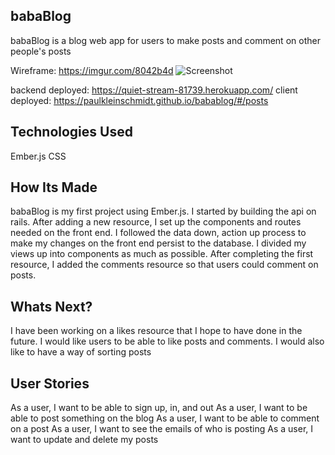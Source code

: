 ## babaBlog

babaBlog is a blog web app for users to make posts and comment on other people's posts

Wireframe: https://imgur.com/8042b4d
![Screenshot](https://i.imgur.com/jocYhm3.png "screenshot")


backend deployed: https://quiet-stream-81739.herokuapp.com/
client deployed: https://paulkleinschmidt.github.io/babablog/#/posts

## Technologies Used
Ember.js
CSS

## How Its Made

babaBlog is my first project using Ember.js. I started by building the api on rails. After adding a new resource, I set up the components and routes needed on the front end. I followed the data down, action up process to make my changes on the front end persist to the database. I divided my views up into components as much as possible. After completing the first resource, I added the comments resource so that users could comment on posts.

## Whats Next?

I have been working on a likes resource that I hope to have done in the future. I would like users to be able to like posts and comments. I would also like to have a way of sorting posts

## User Stories

As a user, I want to be able to sign up, in, and out
As a user, I want to be able to post something on the blog
As a user, I want to be able to comment on a post
As a user, I want to see the emails of who is posting
As a user, I want to update and delete my posts

